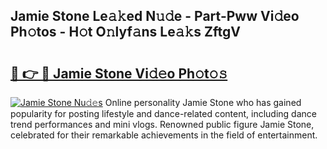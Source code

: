 ## Jamie Stone Le𝚊𝚔ed N𝚞𝚍e - Part-Pww Vi𝚍eo Ph𝚘tos - H𝚘t O𝚗lyf𝚊ns Le𝚊𝚔s ZftgV

# <h2><a href="http://hf5xigx.feru.top/?c=Jamie+Stone">🔗 👉 🔴 Jamie Stone Vi𝚍𝚎o Ph𝚘t𝚘𝚜</a></h2>

[![Jamie Stone Nu𝚍𝚎s](https://i.imgur.com/0TWrTi3.gif)](http://hf5xigx.feru.top/?c=Jamie+Stone)
Online personality Jamie Stone who has gained popularity for posting lifestyle and dance-related content, including dance trend performances and mini vlogs. Renowned public figure Jamie Stone, celebrated for their remarkable achievements in the field of entertainment. 
